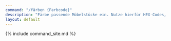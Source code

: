 ```yaml
---
command: "/färben {Farbcode}"
description: "Färbe passende Möbelstücke ein. Nutze hierfür HEX-Codes, beispielsweise '00000' (schwarz) oder 'fffff' (weiß). Möbelstücke, die gefärbt werden können, beinhalten einen Hinweis darauf in der Lore des Items."
layout: default
---
```

{% include command_site.md %}
